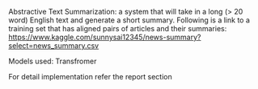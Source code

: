 Abstractive Text Summarization: a system that will take in a long (> 20 word) English text and generate a short summary.  Following is a link to a training set that has aligned pairs of articles and their summaries:
https://www.kaggle.com/sunnysai12345/news-summary?select=news_summary.csv

Models used: Transfromer

For detail implementation refer the report section
